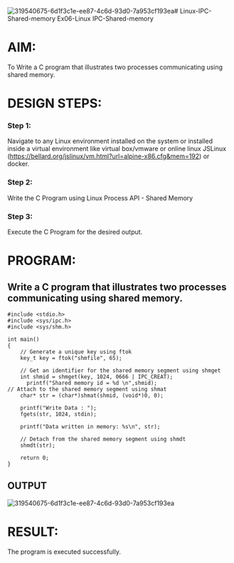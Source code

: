 ![319540675-6d1f3c1e-ee87-4c6d-93d0-7a953cf193ea](https://github.com/keerthanasivakumar02/Linux-IPC-Shared-memory/assets/150827397/5d123672-4fc4-4527-807a-20005a0b168d)# Linux-IPC-Shared-memory
Ex06-Linux IPC-Shared-memory

# AIM:
To Write a C program that illustrates two processes communicating using shared memory.

# DESIGN STEPS:

### Step 1:

Navigate to any Linux environment installed on the system or installed inside a virtual environment like virtual box/vmware or online linux JSLinux (https://bellard.org/jslinux/vm.html?url=alpine-x86.cfg&mem=192) or docker.

### Step 2:

Write the C Program using Linux Process API - Shared Memory

### Step 3:

Execute the C Program for the desired output. 

# PROGRAM:

## Write a C program that illustrates two processes communicating using shared memory.
```
#include <stdio.h>
#include <sys/ipc.h>
#include <sys/shm.h>

int main()
{
	// Generate a unique key using ftok
	key_t key = ftok("shmfile", 65);

	// Get an identifier for the shared memory segment using shmget
	int shmid = shmget(key, 1024, 0666 | IPC_CREAT);
      printf("Shared memory id = %d \n",shmid);
// Attach to the shared memory segment using shmat
	char* str = (char*)shmat(shmid, (void*)0, 0);
	
    printf("Write Data : ");
	fgets(str, 1024, stdin);

	printf("Data written in memory: %s\n", str);

	// Detach from the shared memory segment using shmdt
	shmdt(str);

	return 0;
}
```




## OUTPUT



![319540675-6d1f3c1e-ee87-4c6d-93d0-7a953cf193ea](https://github.com/keerthanasivakumar02/Linux-IPC-Shared-memory/assets/150827397/ba14dba3-f835-4256-a8a6-599f8e2c46f0)

# RESULT:
The program is executed successfully.
